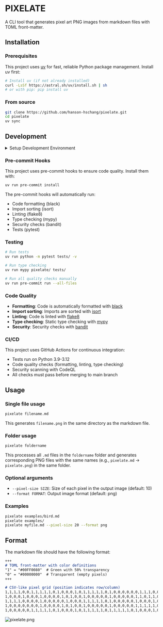 # PIXELATE

A CLI tool that generates pixel art PNG images from markdown files with TOML front-matter.

## Installation

### Prerequisites
This project uses [uv](https://github.com/astral-sh/uv) for fast, reliable Python package management. Install uv first:

```bash
# Install uv (if not already installed)
curl -LsSf https://astral.sh/uv/install.sh | sh
# or with pip: pip install uv
```

### From source
```bash
git clone https://github.com/hanson-hschang/pixelate.git
cd pixelate
uv sync
```

## Development

<details>
<summary>Setup Development Environment</summary>

For development, install with dev dependencies:
```bash
uv sync --group dev
```

This installs all required development tools:
- pytest (testing framework)
- mypy (static type checking)
- types-toml, types-Pillow (type stubs)
- black (code formatting)
- isort (import sorting)
- flake8 (linting)
- bandit (security checking)
- pre-commit (git hooks)
</details>

### Pre-commit Hooks
This project uses pre-commit hooks to ensure code quality. Install them with:
```bash
uv run pre-commit install
```

The pre-commit hooks will automatically run:
- Code formatting (black)
- Import sorting (isort)
- Linting (flake8)
- Type checking (mypy)
- Security checks (bandit)
- Tests (pytest)

### Testing
```bash
# Run tests
uv run python -m pytest tests/ -v

# Run type checking
uv run mypy pixelate/ tests/

# Run all quality checks manually
uv run pre-commit run --all-files
```

### Code Quality
- **Formatting**: Code is automatically formatted with [black](https://black.readthedocs.io/)
- **Import sorting**: Imports are sorted with [isort](https://pycqa.github.io/isort/)
- **Linting**: Code is linted with [flake8](https://flake8.pycqa.org/)
- **Type checking**: Static type checking with [mypy](https://mypy.readthedocs.io/)
- **Security**: Security checks with [bandit](https://bandit.readthedocs.io/)

### CI/CD
This project uses GitHub Actions for continuous integration:
- Tests run on Python 3.9-3.12
- Code quality checks (formatting, linting, type checking)
- Security scanning with CodeQL
- All checks must pass before merging to main branch

## Usage

### Single file usage
```bash
pixelate filename.md
```
This generates `filename.png` in the same directory as the markdown file.

### Folder usage
```bash
pixelate foldername
```
This processes all `.md` files in the `foldername` folder and generates corresponding PNG files with the same names (e.g., `pixelate.md` -> `pixelate.png`) in the same folder.

### Optional arguments
- `--pixel-size SIZE`: Size of each pixel in the output image (default: 10)
- `--format FORMAT`: Output image format (default: png)

### Examples
```bash
pixelate examples/bird.md
pixelate examples/
pixelate myfile.md --pixel-size 20 --format png
```

## Format

The markdown file should have the following format:

```markdown
+++
# TOML front-matter with color definitions
"1" = "#00FF0080"  # Green with 50% transparency  
"0" = "#00000000"  # Transparent (empty pixels)
+++

# CSV-like pixel grid (position indicates row/column)
1,1,1,1,0,0,1,1,1,1,1,0,1,0,0,0,1,0,1,1,1,1,1,0,1,0,0,0,0,0,0,1,1,1,0,0,1,1,1,1,1,0,1,1,1,1,1
1,0,0,0,1,0,0,0,1,0,0,0,0,1,0,1,0,0,1,0,0,0,0,0,1,0,0,0,0,0,1,1,0,1,1,0,0,0,1,0,0,0,1,0,0,0,0
1,1,1,1,0,0,0,0,1,0,0,0,0,0,1,0,0,0,1,1,1,1,1,0,1,0,0,0,0,0,1,0,0,0,1,0,0,0,1,0,0,0,1,1,1,1,1
1,0,0,0,0,0,0,0,1,0,0,0,0,1,0,1,0,0,1,0,0,0,0,0,1,0,0,0,0,0,1,1,1,1,1,0,0,0,1,0,0,0,1,0,0,0,0
1,0,0,0,0,0,1,1,1,1,1,0,1,0,0,0,1,0,1,1,1,1,1,0,1,1,1,1,1,0,1,0,0,0,1,0,0,0,1,0,0,0,1,1,1,1,1
```

![pixelate.png](examples/pixelate.png)
